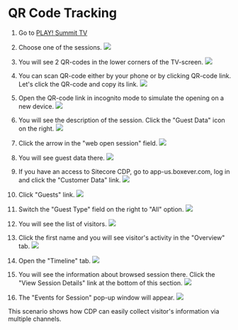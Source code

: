 # QR Code Tracking

1. Go to [PLAY! Summit TV](https://{{demoName}}-{{demoUid}}-tv.vercel.app)

1. Choose one of the sessions.
![](./media/image2.png)

1. You will see 2 QR-codes in the lower corners of the TV-screen.
![](./media/image3.png)

1. You can scan QR-code either by your phone or by clicking QR-code link. Let's click the QR-code and copy its link.
![](./media/image4.png)

1. Open the QR-code link in incognito mode to simulate the opening on a new device.
![](./media/image5.png)

1. You will see the description of the session. Click the "Guest Data" icon on the right.
![](./media/image6.png)

1. Click the arrow in the "web open session" field.
![](./media/image7.png)

1. You will see guest data there.
![](./media/image8.png)

1. If you have an access to Sitecore CDP, go to app-us.boxever.com, log in and click the "Customer Data" link.
![](./media/image9.png)

1. Click "Guests" link.
![](./media/image10.png)

1. Switch the "Guest Type" field on the right to "All" option.
![](./media/image11.png)

1. You will see the list of visitors.
![](./media/image12.png)

1. Click the first name and you will see visitor's activity in the "Overview" tab.
![](./media/image13.png)

1. Open the "Timeline" tab.
![](./media/image14.png)

1. You will see the information about browsed session there. Click the "View Session Details" link at the bottom of this section.
![](./media/image15.png)

1. The "Events for Session" pop-up window will appear.
![](./media/image16.png)

This scenario shows how CDP can easily collect visitor's information via multiple channels.
